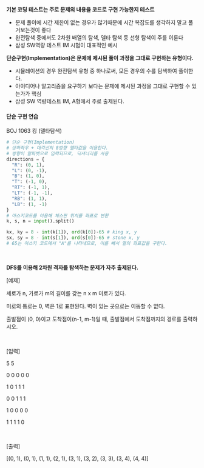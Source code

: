 **기본 코딩 테스트는 주로 문제의 내용을 코드로 구현 가능한지 테스트**

* 문제 풀이에 시간 제한이 없는 경우가 많기때문에 시간 복잡도를 생각하지 말고 풀거보는것이 좋다
* 완전탐색 중에서도 2차원 배열의 탐색, 델타 탐색 등 선형 탐색이 주를 이룬다
* 삼성 SW역량 테스트 IM 시험이 대표적인 예시



**단순구현(Implementation)은 문제에 제시된 풀이 과정을 그대로 구현하는 유형이다.**

* 시뮬레이션의 경우 완전탐색 유형 중 하나로써, 모든 경우의 수를 탐색하여 풀이한다.
* 아이디어나 알고리즘을 요구하기 보다는 문제에 제시된 과정을 그대로 구현할 수 있는가가 핵심
* 삼성 SW 역량테스트 IM, A형에서 주로 출제된다.



#### 단순 구현 연습

BOJ 1063 킹 (델타탐색)

``` python
# 단순 구현(Implementation)
# 상하좌우 + 대각선의 8방향 델타값을 이용한다.
# 방향이 알파벳으로 입력되므로, 딕셔너리를 사용
directions = {
  "R": (0, 1),
  "L": (0, -1),
  "B": (1, 0),
  "T": (-1, 0),
  "RT": (-1, 1),
  "LT": (-1, -1),
  "RB": (1, 1),
  "LB": (1, -1)
}
# 아스키코드를 이용해 체스판 위치를 좌표로 변환
k, s, n = input().split()

kx, ky = 8 - int(k[1]), ord(k[0])-65 # king x, y
sx, sy = 8 - int(s[1]), ord(s[0])-65 # stone x, y
# 65는 아스키 코드에서 "A"를 나타내므로, 이를 빼서 열의 좌표값을 구한다.
```

<br>

**DFS를 이용해 2차원 격자를 탐색하는 문제가 자주 출제된다.**

[예제]

세로가 n, 가로가 m의 길이를 갖는 n x m 미로가 있다.

미로의 통로는 0, 벽은 1로 표현된다. 벽이 있는 곳으로는 이동할 수 없다.

출발점이 (0, 0)이고 도착점이(n-1, m-1)일 때, 출발점에서 도착점까지의 경로를 출력하시오.

<br>

[입력]

5 5

0 0 0 0 0

1 0 1 1 1

0 0 1 1 1

1 0 0 0 0

1 1 1 1 0

<br>

[출력]

[(0, 1), (0, 1), (1, 1), (2, 1), (3, 1), (3, 2), (3, 3), (3, 4), (4, 4)]